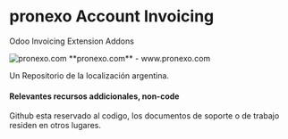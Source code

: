 # pronexo Account Invoicing

Odoo Invoicing Extension Addons

[//]: # (addons)
[//]: # (end addons)

<img alt="pronexo.com" src="http://fotos.subefotos.com/7107261ae57571ec94f0f2d7363aa358o.png" />
**pronexo.com** - www.pronexo.com


Un Repositorio de la localización argentina.

#### Relevantes recursos addicionales, non-code
Github esta reservado al codigo, los documentos de soporte o de trabajo residen en otros lugares.